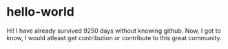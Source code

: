 # hello-world
Hi! I have already survived 9250 days without knowing github. 
Now, I got to know, I would atleast get contribution or contribute to this great community.
